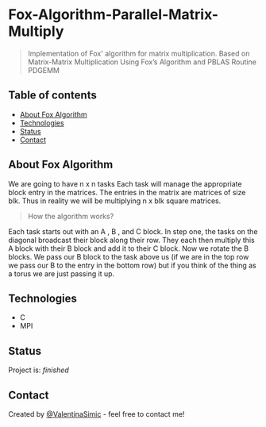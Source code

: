 # Fox-Algorithm-Parallel-Matrix-Multiply


>Implementation of Fox' algorithm for matrix multiplication.
Based on Matrix-Matrix Multiplication Using Fox’s Algorithm and PBLAS Routine PDGEMM

## Table of contents
* [About Fox Algorithm](#about-fox-algorithm)
* [Technologies](#technologies)
* [Status](#status)
* [Contact](#contact)

## About Fox Algorithm
We are going to have n x n tasks
Each task will manage the appropriate block entry in the matrices.
The entries in the matrix are matrices of size blk.
Thus in reality we will be multiplying n x blk square matrices.

>How the algorithm works?

Each task starts out with an A , B , and C block.
In step one, the tasks on the diagonal  broadcast their  block along their row.
They each then multiply this A block with their B block and add it to their C block.
Now we rotate the B blocks.
We pass our B block to the task above us (if we are in the top row we pass our B to the entry in the bottom row) but if you think of the thing as a torus we are just passing it up.


## Technologies

* C
* MPI

## Status
Project is: _finished_

## Contact
Created by [@ValentinaSimic](https://github.com/ValentinaSimic) - feel free to contact me!
